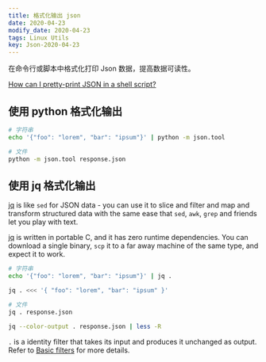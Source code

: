 ```yaml
---
title: 格式化输出 json
date: 2020-04-23
modify_date: 2020-04-23
tags: Linux Utils
key: Json-2020-04-23
---
```


在命令行或脚本中格式化打印 Json 数据，提高数据可读性。

<!--more-->

[How can I pretty-print JSON in a shell script?](https://stackoverflow.com/questions/352098/how-can-i-pretty-print-json-in-a-shell-script)

## 使用 python 格式化输出

```sh
# 字符串
echo '{"foo": "lorem", "bar": "ipsum"}' | python -m json.tool

# 文件
python -m json.tool response.json
```

## 使用 jq 格式化输出

[jq][jq] is like `sed` for JSON data - you can use it to slice and filter and map and transform structured data with the same ease that `sed`, `awk`, `grep` and friends let you play with text.

[jq][jq] is written in portable C, and it has zero runtime dependencies. You can download a single binary, `scp` it to a far away machine of the same type, and expect it to work.

```sh
# 字符串
echo '{"foo": "lorem", "bar": "ipsum"}' | jq .

jq . <<< '{ "foo": "lorem", "bar": "ipsum" }'

# 文件
jq . response.json

jq --color-output . response.json | less -R
```

`.` is a identity filter that takes its input and produces it unchanged as output. Refer to [Basic filters][Basic filters] for more details.

[jq]:https://stedolan.github.io/jq/
[Basic filters]:https://stedolan.github.io/jq/manual/#Basicfilters
